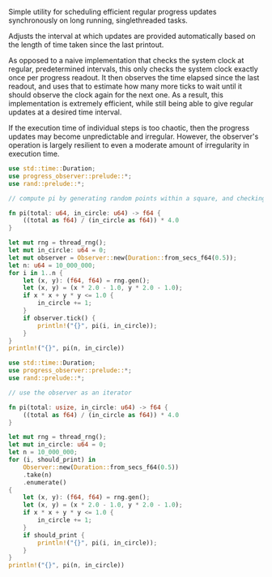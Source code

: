 Simple utility for scheduling efficient regular progress updates synchronously on long running, singlethreaded tasks.

Adjusts the interval at which updates are provided automatically based on the length of time taken since the last printout.

As opposed to a naive implementation that checks the system clock at regular, predetermined intervals, this only checks
the system clock exactly once per progress readout. It then observes the time elapsed since the last readout, and uses
that to estimate how many more ticks to wait until it should observe the clock again for the next one. As a result, this
implementation is extremely efficient, while still being able to give regular updates at a desired time interval.

If the execution time of individual steps is too chaotic, then the progress updates may become unpredictable and irregular.
However, the observer's operation is largely resilient to even a moderate amount of irregularity in execution time.

```rs
use std::time::Duration;
use progress_observer::prelude::*;
use rand::prelude::*;

// compute pi by generating random points within a square, and checking if they fall within a circle

fn pi(total: u64, in_circle: u64) -> f64 {
    ((total as f64) / (in_circle as f64)) * 4.0
}

let mut rng = thread_rng();
let mut in_circle: u64 = 0;
let mut observer = Observer::new(Duration::from_secs_f64(0.5));
let n: u64 = 10_000_000;
for i in 1..n {
    let (x, y): (f64, f64) = rng.gen();
    let (x, y) = (x * 2.0 - 1.0, y * 2.0 - 1.0);
    if x * x + y * y <= 1.0 {
        in_circle += 1;
    }
    if observer.tick() {
        println!("{}", pi(i, in_circle));
    }
}
println!("{}", pi(n, in_circle))
```

```rs
use std::time::Duration;
use progress_observer::prelude::*;
use rand::prelude::*;

// use the observer as an iterator

fn pi(total: usize, in_circle: u64) -> f64 {
    ((total as f64) / (in_circle as f64)) * 4.0
}

let mut rng = thread_rng();
let mut in_circle: u64 = 0;
let n = 10_000_000;
for (i, should_print) in
    Observer::new(Duration::from_secs_f64(0.5))
    .take(n)
    .enumerate()
{
    let (x, y): (f64, f64) = rng.gen();
    let (x, y) = (x * 2.0 - 1.0, y * 2.0 - 1.0);
    if x * x + y * y <= 1.0 {
        in_circle += 1;
    }
    if should_print {
        println!("{}", pi(i, in_circle));
    }
}
println!("{}", pi(n, in_circle))
```